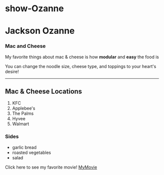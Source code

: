 # show-Ozanne
# Jackson Ozanne

### Mac and Cheese
My favorite things about mac & cheese is how **modular** and **easy** the food is

You can change the noodle size, cheese type, and toppings to your heart's desire!

----

## Mac & Cheese Locations
1. KFC
2. Applebee's
3. The Palms
4. Hyvee
5. Walmart

### Sides
- garlic bread 
- roasted vegetables 
- salad

Click here to see my favorite movie!
[MyMovie](MyMovie.md)